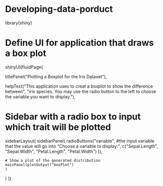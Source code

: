 # Developing-data-porduct
library(shiny)

# Define UI for application that draws a box plot
shinyUI(fluidPage( 
  
  titlePanel("Plotting a Boxplot for the Iris Dataset"),
  
  
  helpText("This application uses to creat a boxplot to show the difference between",
           "iris species.  You may  use the radio button to the left to choose the variable you want to display."),
  
  # Sidebar with a radio box to input which trait will be plotted
  sidebarLayout(
    sidebarPanel(
      radioButtons("variable", #the input variable that the value will go into
                   "Choose a variable  to display:",
                   c("Sepal.Length",
                     "Sepal.Width",
                     "Petal.Length",
                     "Petal.Width")
      )),
    
    # Show a plot of the generated distribution
    mainPanel(plotOutput("boxPlot")
    )
  )
))
